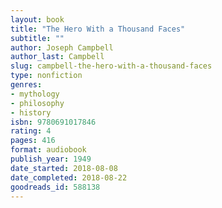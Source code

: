 ```yaml
---
layout: book
title: "The Hero With a Thousand Faces"
subtitle: ""
author: Joseph Campbell
author_last: Campbell
slug: campbell-the-hero-with-a-thousand-faces
type: nonfiction
genres:
- mythology
- philosophy
- history
isbn: 9780691017846
rating: 4
pages: 416
format: audiobook
publish_year: 1949
date_started: 2018-08-08
date_completed: 2018-08-22
goodreads_id: 588138
---
```

